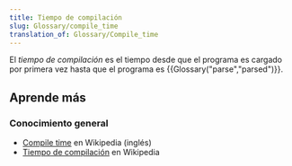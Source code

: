 ```yaml
---
title: Tiempo de compilación
slug: Glossary/compile_time
translation_of: Glossary/Compile_time
---
```


El _tiempo de compilación_ es el tiempo desde que el programa es cargado por primera vez hasta que el programa es {{Glossary("parse","parsed")}}.

## Aprende más

### Conocimiento general

- [Compile time](https://es.wikipedia.org/wiki/Compile_time) en Wikipedia (inglés)
- [Tiempo de compilación](https://es.wikipedia.org/wiki/Tiempo_de_compilaci%C3%B3n) en Wikipedia
